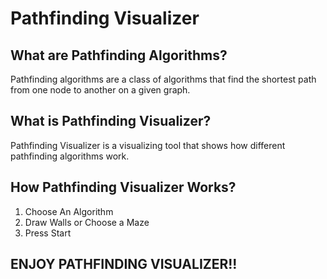 # Pathfinding Visualizer
## What are Pathfinding Algorithms?
Pathfinding algorithms are a class of algorithms that find the shortest path from one node to another on a given graph.
## What is Pathfinding Visualizer?
Pathfinding Visualizer is a visualizing tool that shows how different pathfinding algorithms work.
## How Pathfinding Visualizer Works?
1. Choose An Algorithm
2. Draw Walls or Choose a Maze
3. Press Start

## ENJOY PATHFINDING VISUALIZER!!
